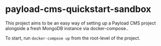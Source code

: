# payload-cms-quickstart-sandbox
This project aims to be an easy way of setting up a Payload CMS project alongside a fresh MongoDB instance via docker-compose..

To start, run `docker-compose up` from the root-level of the project.
